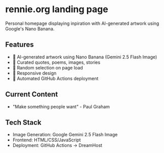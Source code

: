 # rennie.org landing page

Personal homepage displaying inpiration with AI-generated artwork using Google's Nano Banana.

## Features
- 🎨 AI-generated artwork using Nano Banana (Gemini 2.5 Flash Image)
- 📝 Curated quotes, poems, images, stories
- 🔄 Random selection on page load
- 📱 Responsive design
- 🚀 Automated GitHub Actions deployment

## Current Content
- "Make something people want" - Paul Graham

## Tech Stack
- Image Generation: Google Gemini 2.5 Flash Image
- Frontend: HTML/CSS/JavaScript
- Deployment: GitHub Actions → DreamHost
